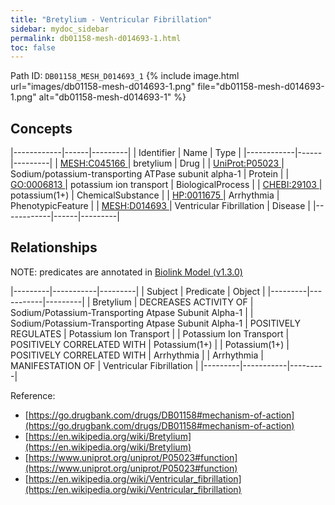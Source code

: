 ```yaml
---
title: "Bretylium - Ventricular Fibrillation"
sidebar: mydoc_sidebar
permalink: db01158-mesh-d014693-1.html
toc: false 
---
```



Path ID: `DB01158_MESH_D014693_1`
{% include image.html url="images/db01158-mesh-d014693-1.png" file="db01158-mesh-d014693-1.png" alt="db01158-mesh-d014693-1" %}

## Concepts

|------------|------|---------|
| Identifier | Name | Type    |
|------------|------|---------|
| <a href="https://identifiers.org/MESH:C045166">MESH:C045166 </a> | bretylium | Drug |
| <a href="https://identifiers.org/UniProt:P05023">UniProt:P05023 </a> | Sodium/potassium-transporting ATPase subunit alpha-1 | Protein |
| <a href="https://identifiers.org/GO:0006813">GO:0006813 </a> | potassium ion transport | BiologicalProcess |
| <a href="https://identifiers.org/CHEBI:29103">CHEBI:29103 </a> | potassium(1+) | ChemicalSubstance |
| <a href="https://identifiers.org/HP:0011675">HP:0011675 </a> | Arrhythmia | PhenotypicFeature |
| <a href="https://identifiers.org/MESH:D014693">MESH:D014693 </a> | Ventricular Fibrillation | Disease |
|------------|------|---------|

## Relationships


NOTE: predicates are annotated in <a href="https://github.com/biolink/biolink-model/releases/tag/v1.3.0">Biolink Model (v1.3.0)</a>

|---------|-----------|---------|
| Subject | Predicate | Object  |
|---------|-----------|---------|
| Bretylium | DECREASES ACTIVITY OF | Sodium/Potassium-Transporting Atpase Subunit Alpha-1 |
| Sodium/Potassium-Transporting Atpase Subunit Alpha-1 | POSITIVELY REGULATES | Potassium Ion Transport |
| Potassium Ion Transport | POSITIVELY CORRELATED WITH | Potassium(1+) |
| Potassium(1+) | POSITIVELY CORRELATED WITH | Arrhythmia |
| Arrhythmia | MANIFESTATION OF | Ventricular Fibrillation |
|---------|-----------|---------|

Reference: 
  - [https://go.drugbank.com/drugs/DB01158#mechanism-of-action](https://go.drugbank.com/drugs/DB01158#mechanism-of-action)
  - [https://en.wikipedia.org/wiki/Bretylium](https://en.wikipedia.org/wiki/Bretylium)
  - [https://www.uniprot.org/uniprot/P05023#function](https://www.uniprot.org/uniprot/P05023#function)
  - [https://en.wikipedia.org/wiki/Ventricular_fibrillation](https://en.wikipedia.org/wiki/Ventricular_fibrillation)
